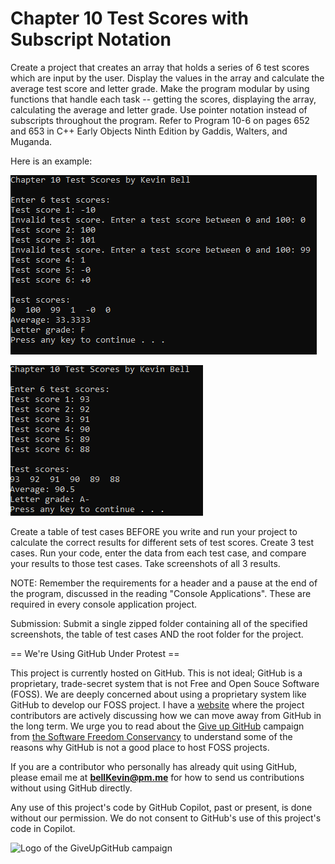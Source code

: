 # Chapter 10 Test Scores with Subscript Notation

Create a project that creates an array that holds a series of 6 test scores which are input by the user. Display the values in the array and calculate the average test score and letter grade. Make the program modular by using functions that handle each task -- getting the scores, displaying the array, calculating the average and letter grade. Use pointer notation instead of subscripts throughout the program. Refer to Program 10-6 on pages 652 and 653 in C++ Early Objects Ninth Edition by Gaddis, Walters, and Muganda.

Here is an example:

![Ch 10 Test Scores](https://github.com/bell-kevin/ch10testScoresWithSubScriptNotation/blob/main/grades0.PNG)

![p](https://github.com/bell-kevin/ch10testScoresWithSubScriptNotation/blob/main/grades2.PNG)

Create a table of test cases BEFORE you write and run your project to calculate the correct results for different sets of test scores. Create 3 test cases. Run your code, enter the data from each test case, and compare your results to those test cases. Take screenshots of all 3 results.

NOTE: Remember the requirements for a header and a pause at the end of the program, discussed in the reading "Console Applications". These are required in every console application project.

Submission: Submit a single zipped folder containing all of the specified screenshots, the table of test cases  AND the root folder for the project.

== We're Using GitHub Under Protest ==

This project is currently hosted on GitHub.  This is not ideal; GitHub is a
proprietary, trade-secret system that is not Free and Open Souce Software
(FOSS).  We are deeply concerned about using a proprietary system like GitHub
to develop our FOSS project. I have a [website](https://bellKevin.me) where the
project contributors are actively discussing how we can move away from GitHub
in the long term.  We urge you to read about the [Give up GitHub](https://GiveUpGitHub.org) campaign 
from [the Software Freedom Conservancy](https://sfconservancy.org) to understand some of the reasons why GitHub is not 
a good place to host FOSS projects.

If you are a contributor who personally has already quit using GitHub, please
email me at **bellKevin@pm.me** for how to send us contributions without
using GitHub directly.

Any use of this project's code by GitHub Copilot, past or present, is done
without our permission.  We do not consent to GitHub's use of this project's
code in Copilot.

![Logo of the GiveUpGitHub campaign](https://sfconservancy.org/img/GiveUpGitHub.png)
